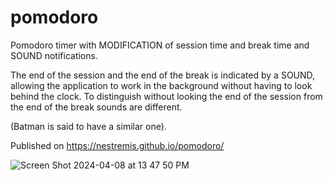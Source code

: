 # pomodoro

Pomodoro timer with MODIFICATION of session time and break time and SOUND notifications. 

The end of the session and the end of the break is indicated by a SOUND, allowing the application to work in the background without having to look behind the clock. To distinguish without looking the end of the session from the end of the break sounds are different. 

(Batman is said to have a similar one).   

Published on https://nestremis.github.io/pomodoro/

![Screen Shot 2024-04-08 at 13 47 50 PM](https://github.com/Nestremis/pomodoro/assets/76690775/482e878a-35a6-419f-84c7-50f1c5e4ed28)
